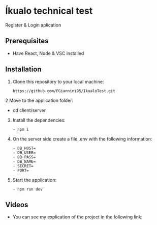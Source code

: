 # Íkualo technical test
Register & Login aplication
## Prerequisites
- Have React, Node & VSC installed
## Installation
1. Clone this repository to your local machine:
   ```
   https://github.com/FGiannini95/IkualoTest.git
   ```
2 Move to the application folder:
   - cd client/server
3. Install the dependencies:
   ```
   - npm i
   ```
4. On the server side create a file .env with the following information:
   ```
   - DB_HOST=
   - DB_USER=
   - DB_PASS=
   - DB_NAME=
   - SECRET=   
   - PORT=
   ``` 
8. Start the application:
   ```
   - npm run dev
## Videos
- You can see my explication of the project in the following link: 
